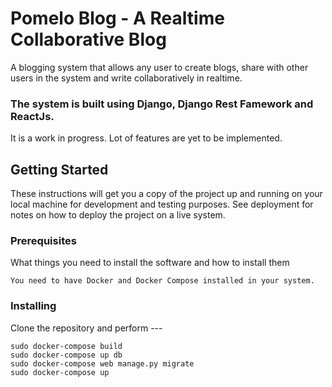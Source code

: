 # Pomelo Blog - A Realtime Collaborative Blog

A blogging system that allows any user to create blogs, share with other users in the system and write collaboratively in realtime.

### The system is built using Django, Django Rest Famework and ReactJs.
It is a work in progress. Lot of features are yet to be implemented.

## Getting Started

These instructions will get you a copy of the project up and running on your local machine for development and testing purposes. See deployment for notes on how to deploy the project on a live system.

### Prerequisites

What things you need to install the software and how to install them

```
You need to have Docker and Docker Compose installed in your system.
```

### Installing

Clone the repository and perform ---
```
sudo docker-compose build
sudo docker-compose up db
sudo docker-compose web manage.py migrate
sudo docker-compose up
```
